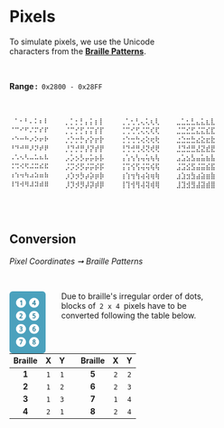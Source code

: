 
# Pixels

To simulate pixels, we use the Unicode <br>
characters from the **[Braille Patterns]**.

<br>

**Range :**  `0x2800 - 0x28FF`

<br>

```
⠀⠁⠂⠃⠄⠅⠆⠇    ⡀⡁⡂⡃⡄⡅⡆⡇    ⢀⢁⢂⢃⢄⢅⢆⢇    ⣀⣁⣂⣃⣄⣅⣆⣇
⠈⠉⠊⠋⠌⠍⠎⠏    ⡈⡉⡊⡋⡌⡍⡎⡏    ⢈⢉⢊⢋⢌⢍⢎⢏    ⣈⣉⣊⣋⣌⣍⣎⣏
⠐⠑⠒⠓⠔⠕⠖⠗    ⡐⡑⡒⡓⡔⡕⡖⡗    ⢐⢑⢒⢓⢔⢕⢖⢗    ⣐⣑⣒⣓⣔⣕⣖⣗
⠘⠙⠚⠛⠜⠝⠞⠟    ⡘⡙⡚⡛⡜⡝⡞⡟    ⢘⢙⢚⢛⢜⢝⢞⢟    ⣘⣙⣚⣛⣜⣝⣞⣟
⠠⠡⠢⠣⠤⠥⠦⠧    ⡠⡡⡢⡣⡤⡥⡦⡧    ⢠⢡⢢⢣⢤⢥⢦⢧    ⣠⣡⣢⣣⣤⣥⣦⣧
⠨⠩⠪⠫⠬⠭⠮⠯    ⡨⡩⡪⡫⡬⡭⡮⡯    ⢨⢩⢪⢫⢬⢭⢮⢯    ⣨⣩⣪⣫⣬⣭⣮⣯
⠰⠱⠲⠳⠴⠵⠶⠷    ⡰⡱⡲⡳⡴⡵⡶⡷    ⢰⢱⢲⢳⢴⢵⢶⢷    ⣰⣱⣲⣳⣴⣵⣶⣷
⠸⠹⠺⠻⠼⠽⠾⠿    ⡸⡹⡺⡻⡼⡽⡾⡿    ⢸⢹⢺⢻⢼⢽⢾⢿    ⣸⣹⣺⣻⣼⣽⣾⣿
```

<br>
<br>

## Conversion

*Pixel Coordinates ➞ Braille Patterns*

<br>

<img
    src = '../Assets/Braille.png'
    align = left
    height = 110
/>

      Due to braille's irregular order of dots, <br>
      blocks of  `2 x 4`  pixels have to be <br>
      converted following the table below.

<br>

| Braille | X | Y | | Braille | X | Y |
|:-------:|:-:|:-:|-|:-------:|:-:|:-:|
| **1** | `1` | `1` | | **5** | `2` | `2`
| **2** | `1` | `2` | | **6** | `2` | `3`
| **3** | `1` | `3` | | **7** | `1` | `4`
| **4** | `2` | `1` | | **8** | `2` | `4`






<br>


<!----------------------------------------------------------------------------->

[Braille Patterns]: https://unicode-table.com/en/blocks/braille-patterns/